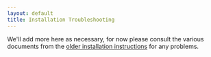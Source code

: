 ```yaml
---
layout: default
title: Installation Troubleshooting
---
```


We'll add more here as necessary, for now please consult the various documents from the [older installation instructions](../introduction/building-and-installation) for any problems.
